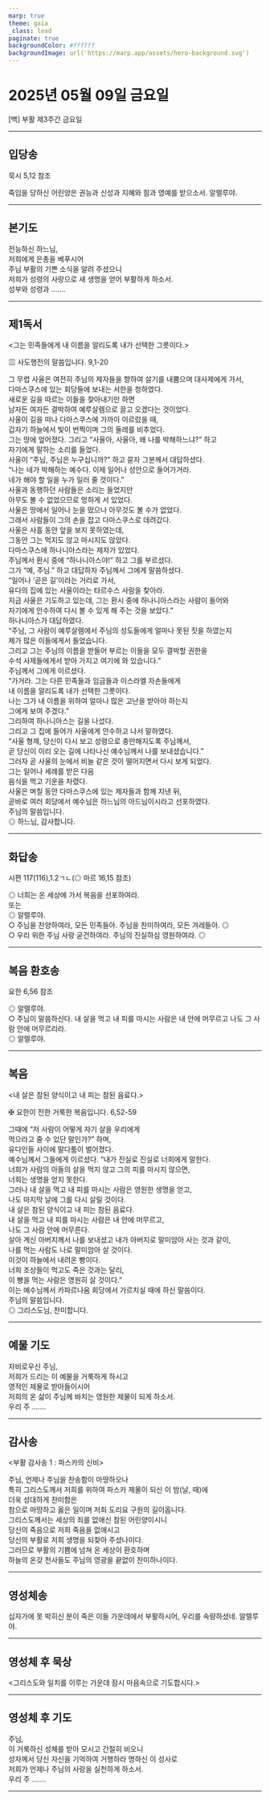 ```yaml
---
marp: true
theme: gaia
_class: lead
paginate: true
backgroundColor: #ffffff
backgroundImage: url('https://marp.app/assets/hero-background.svg')
---
```


# 2025년 05월 09일 금요일

[백] 부활 제3주간 금요일  




---

## 입당송

묵시 5,12 참조

죽임을 당하신 어린양은 권능과 신성과 지혜와 힘과 영예를 받으소서. 알렐루야.  
  


---

## 본기도

전능하신 하느님,  
저희에게 은총을 베푸시어  
주님 부활의 기쁜 소식을 알려 주셨으니  
저희가 성령의 사랑으로 새 생명을 얻어 부활하게 하소서.  
성부와 성령과 …….  
  


---

## 제1독서

<그는 민족들에게 내 이름을 알리도록 내가 선택한 그릇이다.>

▥ 사도행전의 말씀입니다. 9,1-20

그 무렵 사울은 여전히 주님의 제자들을 향하여 살기를 내뿜으며 대사제에게 가서,  
다마스쿠스에 있는 회당들에 보내는 서한을 청하였다.  
새로운 길을 따르는 이들을 찾아내기만 하면  
남자든 여자든 결박하여 예루살렘으로 끌고 오겠다는 것이었다.  
사울이 길을 떠나 다마스쿠스에 가까이 이르렀을 때,  
갑자기 하늘에서 빛이 번쩍이며 그의 둘레를 비추었다.  
그는 땅에 엎어졌다. 그리고 “사울아, 사울아, 왜 나를 박해하느냐?” 하고  
자기에게 말하는 소리를 들었다.  
사울이 “주님, 주님은 누구십니까?” 하고 묻자 그분께서 대답하셨다.  
“나는 네가 박해하는 예수다. 이제 일어나 성안으로 들어가거라.  
네가 해야 할 일을 누가 일러 줄 것이다.”  
사울과 동행하던 사람들은 소리는 들었지만  
아무도 볼 수 없었으므로 멍하게 서 있었다.  
사울은 땅에서 일어나 눈을 떴으나 아무것도 볼 수가 없었다.  
그래서 사람들이 그의 손을 잡고 다마스쿠스로 데려갔다.  
사울은 사흘 동안 앞을 보지 못하였는데,  
그동안 그는 먹지도 않고 마시지도 않았다.  
다마스쿠스에 하나니아스라는 제자가 있었다.  
주님께서 환시 중에 “하나니아스야!” 하고 그를 부르셨다.  
그가 “예, 주님.” 하고 대답하자 주님께서 그에게 말씀하셨다.  
“일어나 ‘곧은 길’이라는 거리로 가서,  
유다의 집에 있는 사울이라는 타르수스 사람을 찾아라.  
지금 사울은 기도하고 있는데, 그는 환시 중에 하나니아스라는 사람이 들어와  
자기에게 안수하여 다시 볼 수 있게 해 주는 것을 보았다.”  
하나니아스가 대답하였다.  
“주님, 그 사람이 예루살렘에서 주님의 성도들에게 얼마나 못된 짓을 하였는지  
제가 많은 이들에게서 들었습니다.  
그리고 그는 주님의 이름을 받들어 부르는 이들을 모두 결박할 권한을  
수석 사제들에게서 받아 가지고 여기에 와 있습니다.”  
주님께서 그에게 이르셨다.  
“가거라. 그는 다른 민족들과 임금들과 이스라엘 자손들에게  
내 이름을 알리도록 내가 선택한 그릇이다.  
나는 그가 내 이름을 위하여 얼마나 많은 고난을 받아야 하는지  
그에게 보여 주겠다.”  
그리하여 하나니아스는 길을 나섰다.  
그리고 그 집에 들어가 사울에게 안수하고 나서 말하였다.  
“사울 형제, 당신이 다시 보고 성령으로 충만해지도록 주님께서,  
곧 당신이 이리 오는 길에 나타나신 예수님께서 나를 보내셨습니다.”  
그러자 곧 사울의 눈에서 비늘 같은 것이 떨어지면서 다시 보게 되었다.  
그는 일어나 세례를 받은 다음  
음식을 먹고 기운을 차렸다.  
사울은 며칠 동안 다마스쿠스에 있는 제자들과 함께 지낸 뒤,  
곧바로 여러 회당에서 예수님은 하느님의 아드님이시라고 선포하였다.  
주님의 말씀입니다.  
◎ 하느님, 감사합니다.  
  


---

## 화답송

시편 117(116),1.2ㄱㄴ(◎ 마르 16,15 참조)

◎ 너희는 온 세상에 가서 복음을 선포하여라.  
또는  
◎ 알렐루야.  
○ 주님을 찬양하여라, 모든 민족들아. 주님을 찬미하여라, 모든 겨레들아. ◎  
○ 우리 위한 주님 사랑 굳건하여라. 주님의 진실하심 영원하여라. ◎  
  


---

## 복음 환호송

요한 6,56 참조

◎ 알렐루야.  
○ 주님이 말씀하신다. 내 살을 먹고 내 피를 마시는 사람은 내 안에 머무르고 나도 그 사람 안에 머무르리라.  
◎ 알렐루야.  
  


---

## 복음

<내 살은 참된 양식이고 내 피는 참된 음료다.>

✠ 요한이 전한 거룩한 복음입니다. 6,52-59

그때에 “저 사람이 어떻게 자기 살을 우리에게  
먹으라고 줄 수 있단 말인가?” 하며,  
유다인들 사이에 말다툼이 벌어졌다.  
예수님께서 그들에게 이르셨다. “내가 진실로 진실로 너희에게 말한다.  
너희가 사람의 아들의 살을 먹지 않고 그의 피를 마시지 않으면,  
너희는 생명을 얻지 못한다.  
그러나 내 살을 먹고 내 피를 마시는 사람은 영원한 생명을 얻고,  
나도 마지막 날에 그를 다시 살릴 것이다.  
내 살은 참된 양식이고 내 피는 참된 음료다.  
내 살을 먹고 내 피를 마시는 사람은 내 안에 머무르고,  
나도 그 사람 안에 머무른다.  
살아 계신 아버지께서 나를 보내셨고 내가 아버지로 말미암아 사는 것과 같이,  
나를 먹는 사람도 나로 말미암아 살 것이다.  
이것이 하늘에서 내려온 빵이다.  
너희 조상들이 먹고도 죽은 것과는 달리,  
이 빵을 먹는 사람은 영원히 살 것이다.”  
이는 예수님께서 카파르나움 회당에서 가르치실 때에 하신 말씀이다.  
주님의 말씀입니다.  
◎ 그리스도님, 찬미합니다.  
  


---

## 예물 기도

자비로우신 주님,  
저희가 드리는 이 예물을 거룩하게 하시고  
영적인 제물로 받아들이시어  
저희의 온 삶이 주님께 바치는 영원한 제물이 되게 하소서.  
우리 주 …….  
  


---

## 감사송

<부활 감사송 1 : 파스카의 신비>

주님, 언제나 주님을 찬송함이 마땅하오나  
특히 그리스도께서 저희를 위하여 파스카 제물이 되신 이 밤(날, 때)에  
더욱 성대하게 찬미함은  
참으로 마땅하고 옳은 일이며 저희 도리요 구원의 길이옵니다.  
그리스도께서는 세상의 죄를 없애신 참된 어린양이시니  
당신의 죽음으로 저희 죽음을 없애시고  
당신의 부활로 저희 생명을 되찾아 주셨나이다.  
그러므로 부활의 기쁨에 넘쳐 온 세상이 환호하며  
하늘의 온갖 천사들도 주님의 영광을 끝없이 찬미하나이다.  
  


---

## 영성체송

십자가에 못 박히신 분이 죽은 이들 가운데에서 부활하시어, 우리를 속량하셨네. 알렐루야.  
  


---

## 영성체 후 묵상

<그리스도와 일치를 이루는 가운데 잠시 마음속으로 기도합시다.>  


---

## 영성체 후 기도

주님,  
이 거룩하신 성체를 받아 모시고 간절히 비오니  
성자께서 당신 자신을 기억하여 거행하라 명하신 이 성사로  
저희가 언제나 주님의 사랑을 실천하게 하소서.  
우리 주 …….  
  


---